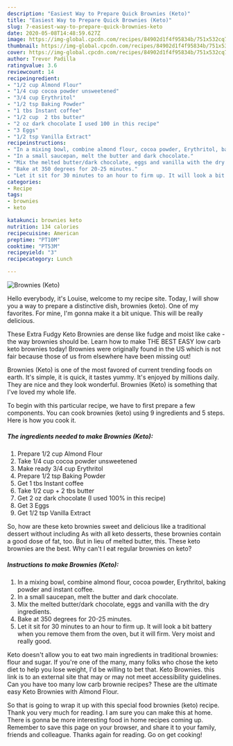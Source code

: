 ```yaml
---
description: "Easiest Way to Prepare Quick Brownies (Keto)"
title: "Easiest Way to Prepare Quick Brownies (Keto)"
slug: 7-easiest-way-to-prepare-quick-brownies-keto
date: 2020-05-08T14:48:59.627Z
image: https://img-global.cpcdn.com/recipes/84902d1f4f95834b/751x532cq70/brownies-keto-recipe-main-photo.jpg
thumbnail: https://img-global.cpcdn.com/recipes/84902d1f4f95834b/751x532cq70/brownies-keto-recipe-main-photo.jpg
cover: https://img-global.cpcdn.com/recipes/84902d1f4f95834b/751x532cq70/brownies-keto-recipe-main-photo.jpg
author: Trevor Padilla
ratingvalue: 3.6
reviewcount: 14
recipeingredient:
- "1/2 cup Almond Flour"
- "1/4 cup cocoa powder unsweetened"
- "3/4 cup Erythritol"
- "1/2 tsp Baking Powder"
- "1 tbs Instant coffee"
- "1/2 cup  2 tbs butter"
- "2 oz dark chocolate I used 100 in this recipe"
- "3 Eggs"
- "1/2 tsp Vanilla Extract"
recipeinstructions:
- "In a mixing bowl, combine almond flour, cocoa powder, Erythritol, baking powder and instant coffee."
- "In a small saucepan, melt the butter and dark chocolate."
- "Mix the melted butter/dark chocolate, eggs and vanilla with the dry ingredients."
- "Bake at 350 degrees for 20-25 minutes."
- "Let it sit for 30 minutes to an hour to firm up. It will look a bit battery when you remove them from the oven, but it will firm. Very moist and really good."
categories:
- Recipe
tags:
- brownies
- keto

katakunci: brownies keto 
nutrition: 134 calories
recipecuisine: American
preptime: "PT10M"
cooktime: "PT53M"
recipeyield: "3"
recipecategory: Lunch

---
```



![Brownies (Keto)](https://img-global.cpcdn.com/recipes/84902d1f4f95834b/751x532cq70/brownies-keto-recipe-main-photo.jpg)

Hello everybody, it's Louise, welcome to my recipe site. Today, I will show you a way to prepare a distinctive dish, brownies (keto). One of my favorites. For mine, I'm gonna make it a bit unique. This will be really delicious.

These Extra Fudgy Keto Brownies are dense like fudge and moist like cake - the way brownies should be. Learn how to make THE BEST EASY low carb keto brownies today! Brownies were originally found in the US which is not fair because those of us from elsewhere have been missing out!

Brownies (Keto) is one of the most favored of current trending foods on earth. It's simple, it is quick, it tastes yummy. It's enjoyed by millions daily. They are nice and they look wonderful. Brownies (Keto) is something that I've loved my whole life.


To begin with this particular recipe, we have to first prepare a few components. You can cook brownies (keto) using 9 ingredients and 5 steps. Here is how you cook it.

<!--inarticleads1-->

##### The ingredients needed to make Brownies (Keto):

1. Prepare 1/2 cup Almond Flour
1. Take 1/4 cup cocoa powder unsweetened
1. Make ready 3/4 cup Erythritol
1. Prepare 1/2 tsp Baking Powder
1. Get 1 tbs Instant coffee
1. Take 1/2 cup + 2 tbs butter
1. Get 2 oz dark chocolate (I used 100% in this recipe)
1. Get 3 Eggs
1. Get 1/2 tsp Vanilla Extract


So, how are these keto brownies sweet and delicious like a traditional dessert without including As with all keto desserts, these brownies contain a good dose of fat, too. But in lieu of melted butter, this. These keto brownies are the best. Why can&#39;t I eat regular brownies on keto? 

<!--inarticleads2-->

##### Instructions to make Brownies (Keto):

1. In a mixing bowl, combine almond flour, cocoa powder, Erythritol, baking powder and instant coffee.
1. In a small saucepan, melt the butter and dark chocolate.
1. Mix the melted butter/dark chocolate, eggs and vanilla with the dry ingredients.
1. Bake at 350 degrees for 20-25 minutes.
1. Let it sit for 30 minutes to an hour to firm up. It will look a bit battery when you remove them from the oven, but it will firm. Very moist and really good.


Keto doesn&#39;t allow you to eat two main ingredients in traditional brownies: flour and sugar. If you&#39;re one of the many, many folks who chose the keto diet to help you lose weight, I&#39;d be willing to bet that. Keto Brownies. this link is to an external site that may or may not meet accessibility guidelines. Can you have too many low carb brownie recipes? These are the ultimate easy Keto Brownies with Almond Flour. 

So that is going to wrap it up with this special food brownies (keto) recipe. Thank you very much for reading. I am sure you can make this at home. There is gonna be more interesting food in home recipes coming up. Remember to save this page on your browser, and share it to your family, friends and colleague. Thanks again for reading. Go on get cooking!
